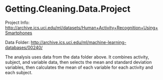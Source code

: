 # Getting.Cleaning.Data.Project

Project Info:
http://archive.ics.uci.edu/ml/datasets/Human+Activity+Recognition+Using+Smartphones

Data Folder:
http://archive.ics.uci.edu/ml/machine-learning-databases/00240/

The analysis uses data from the data folder above.
It combines activity, subject, and variable data,
then selects the mean and standard deviation variables,
then calculates the mean of each variable for each activity and each subject.
